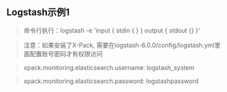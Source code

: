 ## Logstash示例1


> 命令行执行：logstash -e 'input { stdin { } } output { stdout {} }'

> 注意：如果安装了X-Pack, 需要在logstash-6.0.0/config/logstash.yml里面配置账号密码才有权限访问

> xpack.monitoring.elasticsearch.username: logstash_system

> xpack.monitoring.elasticsearch.password: logstashpassword

